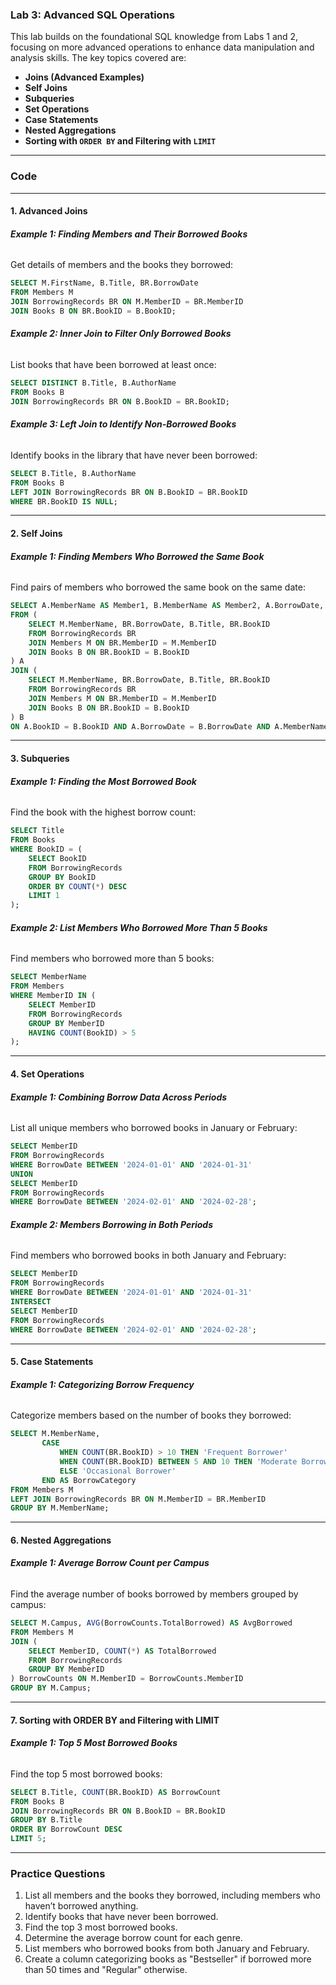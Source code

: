 
### **Lab 3: Advanced SQL Operations**

This lab builds on the foundational SQL knowledge from Labs 1 and 2, focusing on more advanced operations to enhance data manipulation and analysis skills. The key topics covered are:

- **Joins (Advanced Examples)**
- **Self Joins**
- **Subqueries**
- **Set Operations**
- **Case Statements**
- **Nested Aggregations**
- **Sorting with `ORDER BY` and Filtering with `LIMIT`**

---

### **Code**

---

#### **1. Advanced Joins**

###### **Example 1: Finding Members and Their Borrowed Books**  
Get details of members and the books they borrowed:  
```sql
SELECT M.FirstName, B.Title, BR.BorrowDate
FROM Members M
JOIN BorrowingRecords BR ON M.MemberID = BR.MemberID
JOIN Books B ON BR.BookID = B.BookID;
```

###### **Example 2: Inner Join to Filter Only Borrowed Books**  
List books that have been borrowed at least once:  
```sql
SELECT DISTINCT B.Title, B.AuthorName
FROM Books B
JOIN BorrowingRecords BR ON B.BookID = BR.BookID;
```

###### **Example 3: Left Join to Identify Non-Borrowed Books**  
Identify books in the library that have never been borrowed:  
```sql
SELECT B.Title, B.AuthorName
FROM Books B
LEFT JOIN BorrowingRecords BR ON B.BookID = BR.BookID
WHERE BR.BookID IS NULL;
```

---

#### **2. Self Joins**

###### **Example 1: Finding Members Who Borrowed the Same Book**  
Find pairs of members who borrowed the same book on the same date:  
```sql
SELECT A.MemberName AS Member1, B.MemberName AS Member2, A.BorrowDate, A.Title
FROM (
    SELECT M.MemberName, BR.BorrowDate, B.Title, BR.BookID
    FROM BorrowingRecords BR
    JOIN Members M ON BR.MemberID = M.MemberID
    JOIN Books B ON BR.BookID = B.BookID
) A
JOIN (
    SELECT M.MemberName, BR.BorrowDate, B.Title, BR.BookID
    FROM BorrowingRecords BR
    JOIN Members M ON BR.MemberID = M.MemberID
    JOIN Books B ON BR.BookID = B.BookID
) B
ON A.BookID = B.BookID AND A.BorrowDate = B.BorrowDate AND A.MemberName != B.MemberName;
```

---

#### **3. Subqueries**

###### **Example 1: Finding the Most Borrowed Book**  
Find the book with the highest borrow count:  
```sql
SELECT Title
FROM Books
WHERE BookID = (
    SELECT BookID
    FROM BorrowingRecords
    GROUP BY BookID
    ORDER BY COUNT(*) DESC
    LIMIT 1
);
```

###### **Example 2: List Members Who Borrowed More Than 5 Books**  
Find members who borrowed more than 5 books:  
```sql
SELECT MemberName
FROM Members
WHERE MemberID IN (
    SELECT MemberID
    FROM BorrowingRecords
    GROUP BY MemberID
    HAVING COUNT(BookID) > 5
);
```

---

#### **4. Set Operations**

###### **Example 1: Combining Borrow Data Across Periods**  
List all unique members who borrowed books in January or February:  
```sql
SELECT MemberID
FROM BorrowingRecords
WHERE BorrowDate BETWEEN '2024-01-01' AND '2024-01-31'
UNION
SELECT MemberID
FROM BorrowingRecords
WHERE BorrowDate BETWEEN '2024-02-01' AND '2024-02-28';
```

###### **Example 2: Members Borrowing in Both Periods**  
Find members who borrowed books in both January and February:  
```sql
SELECT MemberID
FROM BorrowingRecords
WHERE BorrowDate BETWEEN '2024-01-01' AND '2024-01-31'
INTERSECT
SELECT MemberID
FROM BorrowingRecords
WHERE BorrowDate BETWEEN '2024-02-01' AND '2024-02-28';
```

---

#### **5. Case Statements**

###### **Example 1: Categorizing Borrow Frequency**  
Categorize members based on the number of books they borrowed:  
```sql
SELECT M.MemberName,
       CASE 
           WHEN COUNT(BR.BookID) > 10 THEN 'Frequent Borrower'
           WHEN COUNT(BR.BookID) BETWEEN 5 AND 10 THEN 'Moderate Borrower'
           ELSE 'Occasional Borrower'
       END AS BorrowCategory
FROM Members M
LEFT JOIN BorrowingRecords BR ON M.MemberID = BR.MemberID
GROUP BY M.MemberName;
```

---

#### **6. Nested Aggregations**

###### **Example 1: Average Borrow Count per Campus**  
Find the average number of books borrowed by members grouped by campus:  
```sql
SELECT M.Campus, AVG(BorrowCounts.TotalBorrowed) AS AvgBorrowed
FROM Members M
JOIN (
    SELECT MemberID, COUNT(*) AS TotalBorrowed
    FROM BorrowingRecords
    GROUP BY MemberID
) BorrowCounts ON M.MemberID = BorrowCounts.MemberID
GROUP BY M.Campus;
```

---

#### **7. Sorting with ORDER BY and Filtering with LIMIT**

###### **Example 1: Top 5 Most Borrowed Books**  
Find the top 5 most borrowed books:  
```sql
SELECT B.Title, COUNT(BR.BookID) AS BorrowCount
FROM Books B
JOIN BorrowingRecords BR ON B.BookID = BR.BookID
GROUP BY B.Title
ORDER BY BorrowCount DESC
LIMIT 5;
```

---

### **Practice Questions**

1. List all members and the books they borrowed, including members who haven’t borrowed anything.  
2. Identify books that have never been borrowed.  
3. Find the top 3 most borrowed books.  
4. Determine the average borrow count for each genre.  
5. List members who borrowed books from both January and February.  
6. Create a column categorizing books as "Bestseller" if borrowed more than 50 times and "Regular" otherwise.
